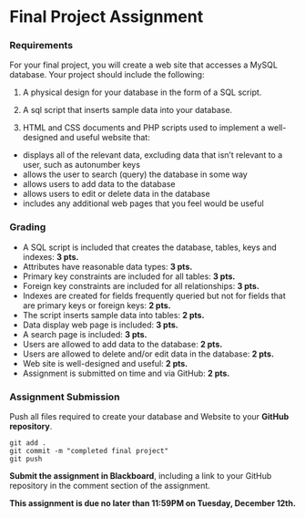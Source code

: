 # Final Project Assignment

### Requirements
For your final project, you will create a web site that accesses a MySQL database. Your project should include the following:

1. A physical design for your database in the form of a SQL script.  

2. A sql script that inserts sample data into your database.

3. HTML and CSS documents and PHP scripts used to implement a well-designed and useful website that:
  - displays all of the relevant data, excluding data that isn’t relevant to a user, such as autonumber keys
  - allows the user to search (query) the database in some way
  - allows users to add data to the database
  - allows users to edit or delete data in the database
  - includes any additional web pages that you feel would be useful

### Grading

- A SQL script is included that creates the database, tables, keys and indexes: **3 pts.**
- Attributes have reasonable data types: **3 pts.**
- Primary key constraints are included for all tables: **3 pts.**
- Foreign key constraints are included for all relationships: **3 pts.**
- Indexes are created for fields frequently queried but not for fields that are primary keys or foreign keys: **2 pts.**
- The script inserts sample data into tables: **2 pts.**
- Data display web page is included: **3 pts.**
- A search page is included: **3 pts.**
- Users are allowed to add data to the database: **2 pts.**
- Users are allowed to delete and/or edit data in the database: **2 pts.**
- Web site is well-designed and useful: **2 pts.**
- Assignment is submitted on time and via GitHub: **2 pts.**

### Assignment Submission

Push all files required to create your database and Website to your **GitHub repository**.

```
git add .
git commit -m "completed final project"
git push
```
**Submit the assignment in Blackboard**, including a link to your GitHub repository in the comment section of the assignment.

**This assignment is due no later than 11:59PM on Tuesday, December 12th.**
